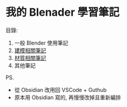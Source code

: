 # 我的 Blenader 學習筆記

目錄:<br/>
1. 一般 Blender 使用筆記
1. [建模相關筆記](./2_Modeling/index.md)
1. [材質相關筆記](./3_Materials/index.md)
1. 其他筆記

PS.<br/>
- 從 Obsidian 改用回 VSCode + Guthub
- 原本用 Obsidian 寫的, 再慢慢改掉且重新編排